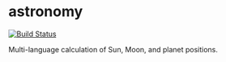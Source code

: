 # astronomy

[![Build Status](https://travis-ci.org/cosinekitty/astronomy.svg)](https://travis-ci.org/cosinekitty/astronomy)

Multi-language calculation of Sun, Moon, and planet positions.

